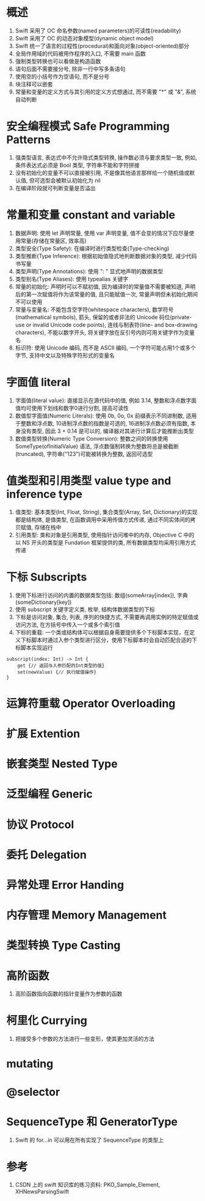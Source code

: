 # 概述

1. Swift 采用了 OC 命名参数(named parameters)的可读性(readability)
2. Swift 采用了 OC 的动态对象模型(dynamic object model)
3. Swift 统一了语言的过程性(procedural)和面向对象(object-oriented)部分
4. 全局作用域的代码被用作程序的入口, 不需要 main 函数
6. 强制类型转换也可以看做是构造函数
7. 语句后面不需要接分号, 除非一行中写多条语句
8. 使用空的小括号作为空语句, 而不是分号
9. 块注释可以嵌套
1. 常量和变量的定义方式与其引用的定义方式想通过, 而不需要 "\*" 或 "&", 系统自动判断

# 安全编程模式 Safe Programming Patterns

1. 强类型语言, 表达式中不允许隐式类型转换, 操作数必须与要求类型一致, 例如, 条件表达式必须是 Bool 类型, 字符串不能和字符拼接
2. 没有初始化的变量不可以直接被引用, 不是像其他语言那样给一个随机值或默认值, 但可选型会被默认初始化为 nil
3. 在编译阶段就可判断变量是否溢出

# 常量和变量 constant and variable

1. 数据声明: 使用 let 声明常量, 使用 var 声明变量, 值不会变的情况下应尽量使用常量(存储在常量区, 效率高)
2. 类型安全(Type Safety): 在编译时进行类型检查(Type-checking)
3. 类型推断(Type Inference): 根据初始值隐式地判断数据对象的类型, 减少代码书写量
4. 类型声明(Type Annotations): 使用 ": " 显式地声明的数据类型
5. 类型别名(Type Aliases): 使用 typealias 关键字
6. 常量的初始化: 声明时可以不赋初值, 因为编译时的常量值不需要被知道, 声明后的第一次赋值将作为该常量的值, 且只能赋值一次, 常量声明但未初始化期间不可以使用
7. 常量与变量名: 不能包含空字符(whitespace characters), 数学符号(mathematical symbols), 箭头, 保留的或者非法的 Unicode 码位(private-use or invalid Unicode code points), 连线与制表符(line- and box-drawing characters), 不能以数字开头, 将关键字放在反引号内则可用关键字作为变量名
8. 标识符: 使用 Unicode 编码, 而不是 ASCII 编码, 一个字符可能占用1个或多个字节, 支持中文以及特殊字符形式的变量名

# 字面值 literal

1. 字面值(literal value): 直接显示在源代码中的值, 例如 3.14, 整数和浮点数字面值均可使用下划线和数字0进行分割, 提高可读性
2. 数值型字面值(Numeric Literals): 使用 0b, 0o, 0x 前缀表示不同进制数, 适用于整数和浮点数, 10进制浮点数的指数是可选的, 16进制浮点数必须有指数, 本身没有类型, 因此 3 + 0.14 是可以的, 编译器对其进行计算后才能推断出类型
3. 数值类型转换(Numeric Type Conversion): 整数之间的转换使用 SomeType(ofInitialValue) 语法, 浮点数强制转换为整数将总是被截断(truncated), 字符串("123")可能被转换为整数, 返回可选型

# 值类型和引用类型 value type and inference type

1. 值类型: 基本类型(Int, Float, String), 集合类型(Array, Set, Dictionary)的实现都是结构体, 是值类型, 在函数调用中采用传值方式传递, 通过不同实体间的拷贝赋值, 存储在栈中
2. 引用类型: 类和对象是引用类型, 使用指针访问堆中的内存, Objective C 中的以 NS 开头的类型是 Fundation 框架提供的类, 所有数据类型均采用引用方式传递

# 下标 Subscripts

1. 使用下标进行访问的内置的数据类型包括: 数组(someArray[index]), 字典(someDictionary[key])
2. 使用 subscript 关键字定义类, 枚举, 结构体数据类型的下标
3. 下标是访问对象, 集合, 列表, 序列的快捷方式, 不需要再调用实例的特定赋值或访问方法, 在方括号中传入一个或多个索引值
4. 下标的重载: 一个类或结构体可以根据自身需要提供多个下标脚本实现，在定义下标脚本时通过入参个类型进行区分，使用下标脚本时会自动匹配合适的下标脚本实现运行

```
subscript(index: Int) -> Int {
	get {// 返回与入参匹配的Int类型的值}
	set(newValue) {// 执行赋值操作}
}
```

# 运算符重载 Operator Overloading

# 扩展 Extention

# 嵌套类型 Nested Type

# 泛型编程 Generic

# 协议 Protocol

# 委托 Delegation

# 异常处理 Error Handing

# 内存管理 Memory Management

# 类型转换 Type Casting

# 高阶函数

1. 高阶函数指向函数的指针变量作为参数的函数

# 柯里化 Currying

1. 把接受多个参数的方法进行一些变形，使其更加灵活的方法

# mutating

# @selector

# SequenceType 和 GeneratorType

1. Swift 的 for...in 可以用在所有实现了 SequenceType 的类型上

# 参考

1. CSDN 上的 swift 知识库的练习资料: PKO_Sample_Element, XHNewsParsingSwift
